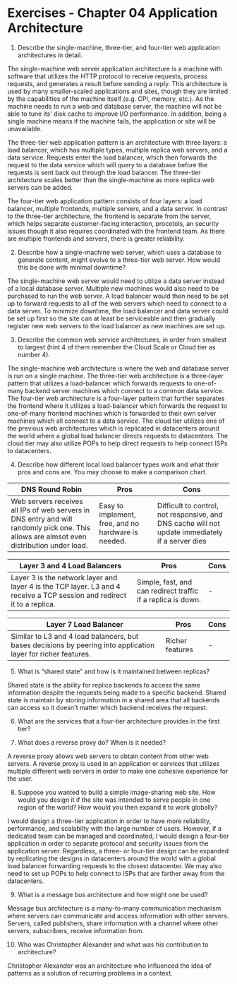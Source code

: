 # Exercises - Chapter 04 Application Architecture

1. Describe the single-machine, three-tier, and four-tier web application architectures in detail.

The single-machine web server application architecture is a machine with software that utilizes the HTTP protocol to receive requests, process requests, and generates a result before sending a reply. This architecture is used by many smaller-scaled applications and sites, though they are limited by the capabilities of the machine itself (e.g. CPI, memory, etc.). As the machine needs to run a web and database server, the machine will not be able to tune its' disk cache to improve I/O performance. In addition, being a single machine means if the machine fails, the application or site will be unavailable. 

The three-tier web application pattern is an architecture with three layers: a load balancer, which has multiple types, multiple replica web servers, and a data service. Requests enter the load balancer, which then forwards the request to the data service which will query to a database before the requests is sent back out through the load balancer. The three-tier architecture scales better than the single-machine as more replica web servers can be added.

The four-tier web application pattern consists of four layers: a load balancer, multiple frontends, multiple servers, and a data server. In contrast to the three-tier architecture, the frontend is separate from the server, which helps separate customer-facing interaction, procotols, an security issues though it also requires coordinated with the frontend team. As there are multiple frontends and servers, there is greater reliability. 

2. Describe how a single-machine web server, which uses a database to generate content, might evolve to a three-tier web server. How would this be done with minimal downtime?

The single-machine web server would need to utilize a data server instead of a local database server. Multiple new machines would also need to be purchased to run the web server. A load balancer would then need to be set up to forward requests to all of the web servers which need to connect to a data server. To minimize downtime, the load balancer and data server could be set up first so the site can at least be serviceable and then gradually register new web servers to the load balancer as new machines are set up. 

3. Describe the common web service architectures, in order from smallest to largest (hint 4 of them remember the Cloud Scale or Cloud tier as number 4).

The single-machine web architecture is where the web and database server is run on a single machine. The three-tier web architecture is a three-layer pattern that utilizes a load-balancer which forwards requests to one-of-many backend server machines which connect to a common data service. The four-tier web architecture is a four-layer pattern that further separates the frontend where it utilizes a load-balancer which forwards the request to one-of-many frontend machines which is forwarded to their own server machines which all connect to a data service. The cloud tier utilizes one of the previous web architectures which is replicated in datacenters around the world where a global load balancer directs requests to datacenters. The cloud tier may also utilize POPs to help direct requests to help connect ISPs to datacenters.

4. Describe how different local load balancer types work and what their pros and cons are. You may choose to make a comparison chart.

| DNS Round Robin | Pros | Cons |
| ------------- | ------------- | ----- |
| Web servers receives all IPs of web servers in DNS entry and will randomly pick one. This allows are almsot even distribution under load. | Easy to implement, free, and no hardware is needed. | Difficult to control, not responsive, and DNS cache will not update immediately if a server dies |

| Layer 3 and 4 Load Balancers | Pros | Cons |
| ------------- | ------------- | ----- |
| Layer 3 is the network layer and layer 4 is the TCP layer. L3 and 4 receive a TCP session and redirect it to a replica.  | Simple, fast, and can redirect traffic if a replica is down.  | - |

| Layer 7 Load Balancer | Pros | Cons |
| ------------- | ------------- | ----- |
| Similar to L3 and 4 load balancers, but bases decisions by peering into application layer for richer features. | Richer features | - |

5. What is “shared state” and how is it maintained between replicas?

Shared state is the ability for replica backends to access the same information despite the requests being made to a specific backend. Shared state is maintain by storing information in a shared area that all backends can access so it doesn't matter which backend receives the request. 

6. What are the services that a four-tier architecture provides in the first tier?



7. What does a reverse proxy do? When is it needed?

A reverse proxy allows web servers to obtain content from other web servers. A reverse proxy is used in an application or services that utilizes multiple different web servers in order to make one cohesive experience for the user.  

8. Suppose you wanted to build a simple image-sharing web site. How would you design it if the site was intended to serve people in one region of the world? How would you then expand it to work globally?

I would design a three-tier application in order to have more reliability, performance, and scalabilty with the large number of users. However, if a dedicated team can be managed and coordinated, I would design a four-tier application in order to separate protocol and security issues from the application server. Regardless, a three- or four-tier design can be expanded by replicating the designs in datacenters around the world with a global load balancer forwarding requests to the closest datacenter. We may also need to set up POPs to help connect to ISPs that are farther away from the datacenters. 

9. What is a message bus architecture and how might one be used?

Message bus architecture is a many-to-many communication mechanism where servers can communicate and access information with other servers. Servers, called publishers, share information with a channel where other servers, subscribers, receive information from. 

10. Who was Christopher Alexander and what was his contribution to architecture?

Christopher Alexander was an architecture who influenced the idea of patterns as a solution of recurring problems in a context. 
